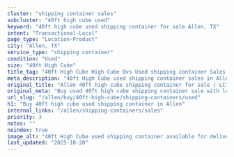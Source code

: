 ```yaml
---
cluster: "shipping container sales"
subcluster: "40ft high cube used"
keyword: "40ft high cube used shipping container for sale Allen, TX"
intent: "Transactional-Local"
page_type: "Location-Product"
city: "Allen, TX"
service_type: "shipping container"
condition: "Used"
size: "40ft High Cube"
title_tag: "40ft High Cube High Cube Qvs Used shipping container Sales in Allen | LC Container"
meta_description: "40ft High Cube used shipping container sales in Allen. High cube containers with extra height. Fast delivery, competitive pricing. Serving shipping containers area. Quote ID: KN4. Call (214) 524-4168 for your free quote today."
original_title: "Allen 40ft high cube shipping container for sale | LC"
original_meta: "Buy used 40ft high cube shipping container sale with local delivery in Allen, TX. LC Container — local Since 2003. Request a fast quote today."
url_slug: "/allen/buy/40ft-high-cube/shipping-containers/used"
h1: "Buy 40ft high cube used shipping container in Allen"
internal_links: "/allen/shipping-containers/sales"
priority: 3
notes: ""
noindex: true
image_alt: "40ft High Cube used shipping container available for delivery in Allen"
last_updated: "2025-10-20"
---
```


<!-- TODO: Add unique city/inventory copy, images, and internal links here. -->
